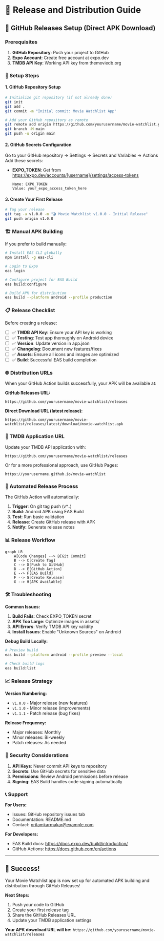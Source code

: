 # 🚀 Release and Distribution Guide

## 📱 GitHub Releases Setup (Direct APK Download)

### Prerequisites
1. **GitHub Repository**: Push your project to GitHub
2. **Expo Account**: Create free account at expo.dev
3. **TMDB API Key**: Working API key from themoviedb.org

### 🔧 Setup Steps

#### 1. GitHub Repository Setup
```bash
# Initialize git repository (if not already done)
git init
git add .
git commit -m "Initial commit: Movie Watchlist App"

# Add your GitHub repository as remote
git remote add origin https://github.com/yourusername/movie-watchlist.git
git branch -M main
git push -u origin main
```

#### 2. GitHub Secrets Configuration
Go to your GitHub repository → Settings → Secrets and Variables → Actions
Add these secrets:

- **EXPO_TOKEN**: Get from https://expo.dev/accounts/[username]/settings/access-tokens
  ```
  Name: EXPO_TOKEN
  Value: your_expo_access_token_here
  ```

#### 3. Create Your First Release
```bash
# Tag your release
git tag -a v1.0.0 -m "🎬 Movie Watchlist v1.0.0 - Initial Release"
git push origin v1.0.0
```

### 🏗️ Manual APK Building

If you prefer to build manually:

```bash
# Install EAS CLI globally
npm install -g eas-cli

# Login to Expo
eas login

# Configure project for EAS Build
eas build:configure

# Build APK for distribution
eas build --platform android --profile production
```

### 📋 Release Checklist

Before creating a release:

- [ ] ✅ **TMDB API Key**: Ensure your API key is working
- [ ] ✅ **Testing**: Test app thoroughly on Android device
- [ ] ✅ **Version**: Update version in app.json
- [ ] ✅ **Changelog**: Document new features/fixes
- [ ] ✅ **Assets**: Ensure all icons and images are optimized
- [ ] ✅ **Build**: Successful EAS build completion

### 🌐 Distribution URLs

When your GitHub Action builds successfully, your APK will be available at:

**GitHub Releases URL:**
```
https://github.com/yourusername/movie-watchlist/releases
```

**Direct Download URL (latest release):**
```
https://github.com/yourusername/movie-watchlist/releases/latest/download/movie-watchlist.apk
```

### 📱 TMDB Application URL

Update your TMDB API application with:
```
https://github.com/yourusername/movie-watchlist/releases
```

Or for a more professional approach, use GitHub Pages:
```
https://yourusername.github.io/movie-watchlist
```

### 🔄 Automated Release Process

The GitHub Action will automatically:

1. **Trigger**: On git tag push (v*.*.*)
2. **Build**: Android APK using EAS Build
3. **Test**: Run basic validation
4. **Release**: Create GitHub release with APK
5. **Notify**: Generate release notes

### 📊 Release Workflow

```mermaid
graph LR
    A[Code Changes] --> B[Git Commit]
    B --> C[Create Tag]
    C --> D[Push to GitHub]
    D --> E[GitHub Action]
    E --> F[EAS Build]
    F --> G[Create Release]
    G --> H[APK Available]
```

### 🛠️ Troubleshooting

**Common Issues:**

1. **Build Fails**: Check EXPO_TOKEN secret
2. **APK Too Large**: Optimize images in assets/
3. **API Errors**: Verify TMDB API key validity
4. **Install Issues**: Enable "Unknown Sources" on Android

**Debug Build Locally:**
```bash
# Preview build
eas build --platform android --profile preview --local

# Check build logs
eas build:list
```

### 📈 Release Strategy

**Version Numbering:**
- `v1.0.0` - Major release (new features)
- `v1.1.0` - Minor release (improvements)
- `v1.1.1` - Patch release (bug fixes)

**Release Frequency:**
- Major releases: Monthly
- Minor releases: Bi-weekly
- Patch releases: As needed

### 🔐 Security Considerations

1. **API Keys**: Never commit API keys to repository
2. **Secrets**: Use GitHub secrets for sensitive data
3. **Permissions**: Review Android permissions before release
4. **Signing**: EAS Build handles code signing automatically

### 📞 Support

**For Users:**
- Issues: GitHub repository issues tab
- Documentation: README.md
- Contact: pritamkarmakar@example.com

**For Developers:**
- EAS Build docs: https://docs.expo.dev/build/introduction/
- GitHub Actions: https://docs.github.com/en/actions

---

## 🎉 Success!

Your Movie Watchlist app is now set up for automated APK building and distribution through GitHub Releases!

**Next Steps:**
1. Push your code to GitHub
2. Create your first release tag
3. Share the GitHub Releases URL
4. Update your TMDB application settings

**Your APK download URL will be:**
`https://github.com/yourusername/movie-watchlist/releases`
